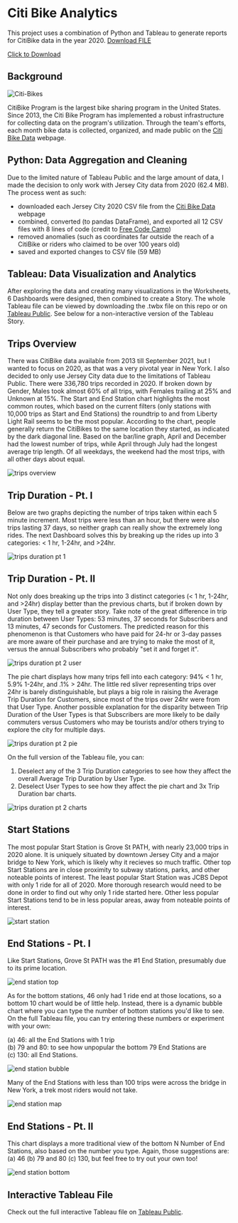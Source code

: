 # Citi Bike Analytics
This project uses a combination of Python and Tableau to generate reports for CitiBike data in the year 2020.
<a id="raw-url" href="https://raw.githubusercontent.com/brbbrb/Tableau-CitiBike-Analytics/master/CityBike_Jersey_City_2020">Download FILE</a>


<a href="CityBike_Jersey_City_2020.twbx" download>Click to Download</a>

## Background

![Citi-Bikes](Images/citi_bikes.jpeg)

CitiBike Program is the largest bike sharing program in the United States. Since 2013, the Citi Bike Program has implemented a robust infrastructure for collecting data on the program's utilization. Through the team's efforts, each month bike data is collected, organized, and made public on the [Citi Bike Data](https://www.citibikenyc.com/system-data) webpage.

## Python: Data Aggregation and Cleaning

Due to the limited nature of Tableau Public and the large amount of data, I made the decision to only work with Jersey City data from 2020 (62.4 MB). The process went as such:
* downloaded each Jersey City 2020 CSV file from the [Citi Bike Data](https://www.citibikenyc.com/system-data) webpage
* combined, converted (to pandas DataFrame), and exported all 12 CSV files with 8 lines of code (credit to [Free Code Camp](https://www.freecodecamp.org/news/how-to-combine-multiple-csv-files-with-8-lines-of-code-265183e0854/))
* removed anomalies (such as coordinates far outside the reach of a CitiBike or riders who claimed to be over 100 years old)
* saved and exported changes to CSV file (59 MB)

## Tableau: Data Visualization and Analytics 

After exploring the data and creating many visualizations in the Worksheets, 6 Dashboards were designed, then combined to create a Story. The whole Tableau file can be viewed by downloading the .twbx file on this repo or on [Tableau Public](https://public.tableau.com/views/CitiBike_Jersey_City_2020/CitiBikeJerseyCity2020?:language=en-US&:display_count=n&:origin=viz_share_link). See below for a non-interactive version of the Tableau Story.

## Trips Overview
There was CitiBike data available from 2013 till September 2021, but I wanted to focus on 2020, as that was a very pivotal year in New York. I also decided to only use Jersey City data due to the limitations of Tableau Public. There were 336,780 trips recorded in 2020. If broken down by Gender, Males took almost 60% of all trips, with Females trailing at 25% and Unknown at 15%. The Start and End Station chart highlights the most common routes, which based on the current filters (only stations with 10,000 trips as Start and End Stations) the roundtrip to and from Liberty Light Rail seems to be the most popular. According to the chart, people generally return the CitiBikes to the same location they started, as indicated by the dark diagonal line. Based on the bar/line graph, April and December had the lowest number of trips, while April through July had the longest average trip length. Of all weekdays, the weekend had the most trips, with all other days about equal.

![trips overview](Images/1_Trip_Overview.png)

## Trip Duration - Pt. I
Below are two graphs depicting the number of trips taken within each 5 minute increment. Most trips were less than an hour, but there were also trips lasting 37 days, so neither graph can really show the extremely long rides. The next Dashboard solves this by breaking up the rides up into 3 categories: < 1 hr, 1-24hr, and >24hr.

![trips duration pt 1](Images/2_Trip_Duration_pt1.png)

## Trip Duration - Pt. II
Not only does breaking up the trips into 3 distinct categories (< 1 hr, 1-24hr, and >24hr) display better than the previous charts, but if broken down by User Type, they tell a greater story. Take note of the great difference in trip duration between User Types: 53 minutes, 37 seconds for Subscribers and 13 minutes, 47 seconds for Customers. The predicted reason for this phenomenon is that Customers who have paid for 24-hr or 3-day passes are more aware of their purchase and are trying to make the most of it, versus the annual Subscribers who probably "set it and forget it". 

![trips duration pt 2 user](Images/3.1_Trip_Duration_pt2_user.png)

The pie chart displays how many trips fell into each category: 94% < 1 hr, 5.9% 1-24hr, and .1% > 24hr. The little red sliver representing trips over 24hr is barely distinguishable, but plays a big role in raising the Average Trip Duration for Customers, since most of the trips over 24hr were from that User Type. Another possible explanation for the disparity between Trip Duration of the User Types is that Subscribers are more likely to be daily commuters versus Customers who may be tourists and/or others trying to explore the city for multiple days.

![trips duration pt 2 pie](Images/3.2_Trip_Duration_pt2_pie.png)

On the full version of the Tableau file, you can:
1) Deselect any of the 3 Trip Duration categories to see how they affect the overall Average Trip Duration by User Type. 
2) Deselect User Types to see how they affect the pie chart and 3x Trip Duration bar charts.

![trips duration pt 2 charts](Images/3.3_Trip_Duration_pt2_3_charts.png)

## Start Stations
The most popular Start Station is Grove St PATH, with nearly 23,000 trips in 2020 alone. It is uniquely situated by downtown Jersey City and a major bridge to New York, which is likely why it recieves so much traffic. Other top Start Stations are in close proximity to subway stations, parks, and other noteable points of interest. The least popular Start Station was JCBS Depot with only 1 ride for all of 2020. More thorough research would need to be done in order to find out why only 1 ride started here. Other less popular Start Stations tend to be in less popular areas, away from noteable points of interest.

![start station](Images/4_Start_Stations.png)

## End Stations - Pt. I
Like Start Stations, Grove St PATH was the #1 End Station, presumably due to its prime location. 

![end station top](Images/5.2_End_Stations_top.png)

As for the bottom stations, 46 only had 1 ride end at those locations, so a bottom 10 chart would be of little help. Instead, there is a dynamic bubble chart where you can type the number of bottom stations you'd like to see. On the full Tableau file, you can try entering these numbers or experiment with your own:

  (a) 46: all the End Stations with 1 trip  
  (b) 79 and 80: to see how unpopular the bottom 79 End Stations are  
  (c) 130: all End Stations. 
 
![end station bubble](Images/5.3_End_Stations_bubble.png)

Many of the End Stations with less than 100 trips were across the bridge in New York, a trek most riders would not take.

![end station map](Images/5.1_End_Stations_map.png)

## End Stations - Pt. II
This chart displays a more traditional view of the bottom N Number of End Stations, also based on the number you type. Again, those suggestions are: (a) 46  (b) 79 and 80  (c) 130, but feel free to try out your own too!

![end station bottom](Images/6_End_Stations.png)

## Interactive Tableau File
Check out the full interactive Tableau file on [Tableau Public](https://public.tableau.com/views/CitiBike_Jersey_City_2020/CitiBikeJerseyCity2020?:language=en-US&:display_count=n&:origin=viz_share_link).

